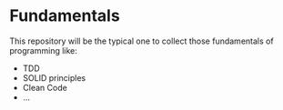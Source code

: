 # Fundamentals

This repository will be the typical one to collect those fundamentals of programming like:

  - TDD
  - SOLID principles
  - Clean Code 
  - ...